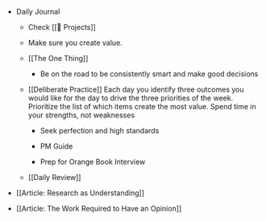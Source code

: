 - Daily Journal
	 - Check [[🚧 Projects]]

	 - Make sure you create value.

	 - [[The One Thing]]
		 - Be on the road to be consistently smart and make good decisions

	 - [[Deliberate Practice]] Each day you identify three outcomes you would like for the day to drive the three priorities of the week. Prioritize the list of which items create the most value. Spend time in your strengths, not weaknesses
		 - Seek perfection and high standards

		 - PM Guide

		 - Prep for Orange Book Interview

	 - [[Daily Review]]


- [[Article: Research as Understanding]]

- [[Article: The Work Required to Have an Opinion]]
